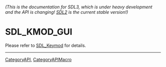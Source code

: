 ###### (This is the documentation for SDL3, which is under heavy development and the API is changing! [SDL2](https://wiki.libsdl.org/SDL2/) is the current stable version!)
# SDL_KMOD_GUI

Please refer to [SDL_Keymod](SDL_Keymod) for details.

----
[CategoryAPI](CategoryAPI), [CategoryAPIMacro](CategoryAPIMacro)

